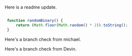 Here is a readme update.

```js

 function randomBinary() {
     return (Math.floor(Math.random() * 2)).toString();
 }

```
Here's a branch check from michael.

Here's a branch check from Devin.

